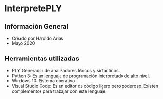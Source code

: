 # InterpretePLY

## Información General
- Creado por Haroldo Arias
- Mayo 2020


## Herramientas utilizadas
- PLY: Generador de analizadores léxicos y sintácticos.
- Python 3: Es un lenguaje de programación interpretado de alto nivel.
- Windows 10: Sistema operativo
- Visual Studio Code: Es un editor de código ligero pero poderoso. Existen complementos para trabajar con este lenguaje.
